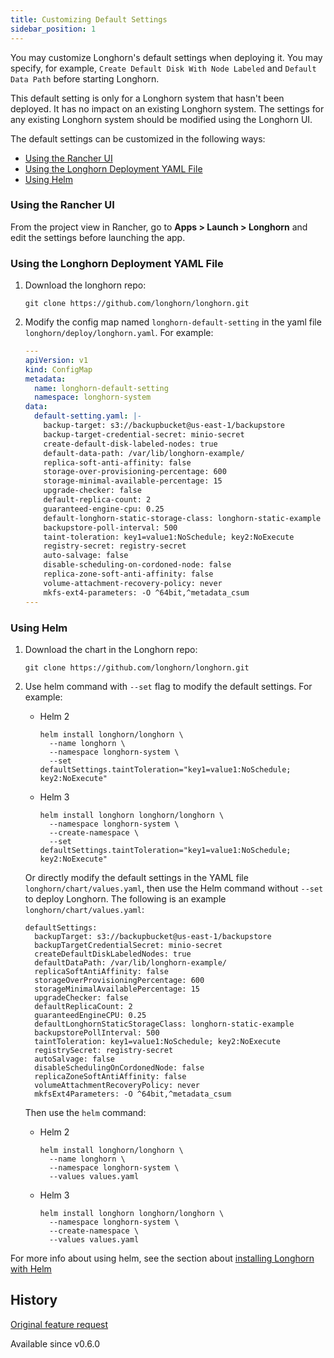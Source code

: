 ```yaml
---
title: Customizing Default Settings
sidebar_position: 1
---
```


You may customize Longhorn's default settings when deploying it. You may specify, for example, `Create Default Disk With Node Labeled` and `Default Data Path` before starting Longhorn.

This default setting is only for a Longhorn system that hasn't been deployed. It has no impact on an existing Longhorn system. The settings for any existing Longhorn system should be modified using the Longhorn UI.

The default settings can be customized in the following ways:

- [Using the Rancher UI](#using-the-rancher-ui)
- [Using the Longhorn Deployment YAML File](#using-the-longhorn-deployment-yaml-file)
- [Using Helm](#using-helm)

### Using the Rancher UI

From the project view in Rancher, go to **Apps > Launch > Longhorn** and edit the settings before launching the app.

### Using the Longhorn Deployment YAML File

1. Download the longhorn repo:

    ```shell
    git clone https://github.com/longhorn/longhorn.git
    ```

2. Modify the config map named `longhorn-default-setting` in the yaml file `longhorn/deploy/longhorn.yaml`. For example:

    ```yaml
    ---
    apiVersion: v1
    kind: ConfigMap
    metadata:
      name: longhorn-default-setting
      namespace: longhorn-system
    data:
      default-setting.yaml: |-
        backup-target: s3://backupbucket@us-east-1/backupstore
        backup-target-credential-secret: minio-secret
        create-default-disk-labeled-nodes: true
        default-data-path: /var/lib/longhorn-example/
        replica-soft-anti-affinity: false
        storage-over-provisioning-percentage: 600
        storage-minimal-available-percentage: 15
        upgrade-checker: false
        default-replica-count: 2
        guaranteed-engine-cpu: 0.25
        default-longhorn-static-storage-class: longhorn-static-example
        backupstore-poll-interval: 500
        taint-toleration: key1=value1:NoSchedule; key2:NoExecute
        registry-secret: registry-secret
        auto-salvage: false
        disable-scheduling-on-cordoned-node: false
        replica-zone-soft-anti-affinity: false
        volume-attachment-recovery-policy: never
        mkfs-ext4-parameters: -O ^64bit,^metadata_csum
    ---
    ```

### Using Helm

1. Download the chart in the Longhorn repo:

    ```shell
    git clone https://github.com/longhorn/longhorn.git
    ```

2. Use helm command with `--set` flag to modify the default settings. For example:

    - Helm 2
      ```shell
      helm install longhorn/longhorn \
        --name longhorn \
        --namespace longhorn-system \
        --set defaultSettings.taintToleration="key1=value1:NoSchedule; key2:NoExecute"
      ```

    - Helm 3
      ```shell
      helm install longhorn longhorn/longhorn \
        --namespace longhorn-system \
        --create-namespace \
        --set defaultSettings.taintToleration="key1=value1:NoSchedule; key2:NoExecute"
      ```

    Or directly modify the default settings in the YAML file `longhorn/chart/values.yaml`, then use the Helm command without `--set` to deploy Longhorn. The following is an example `longhorn/chart/values.yaml`:

    ```
    defaultSettings:
      backupTarget: s3://backupbucket@us-east-1/backupstore
      backupTargetCredentialSecret: minio-secret
      createDefaultDiskLabeledNodes: true
      defaultDataPath: /var/lib/longhorn-example/
      replicaSoftAntiAffinity: false
      storageOverProvisioningPercentage: 600
      storageMinimalAvailablePercentage: 15
      upgradeChecker: false
      defaultReplicaCount: 2
      guaranteedEngineCPU: 0.25
      defaultLonghornStaticStorageClass: longhorn-static-example
      backupstorePollInterval: 500
      taintToleration: key1=value1:NoSchedule; key2:NoExecute
      registrySecret: registry-secret
      autoSalvage: false
      disableSchedulingOnCordonedNode: false
      replicaZoneSoftAntiAffinity: false
      volumeAttachmentRecoveryPolicy: never
      mkfsExt4Parameters: -O ^64bit,^metadata_csum
    ```

    Then use the `helm` command:

    - Helm 2
      ```shell
      helm install longhorn/longhorn \
        --name longhorn \
        --namespace longhorn-system \
        --values values.yaml
      ```
    - Helm 3
      ```shell
      helm install longhorn longhorn/longhorn \
        --namespace longhorn-system \
        --create-namespace \
        --values values.yaml
      ```

For more info about using helm, see the section about
[installing Longhorn with Helm](../../../deploy/install/install-with-helm)

## History
[Original feature request](https://github.com/longhorn/longhorn/issues/623)

Available since v0.6.0
